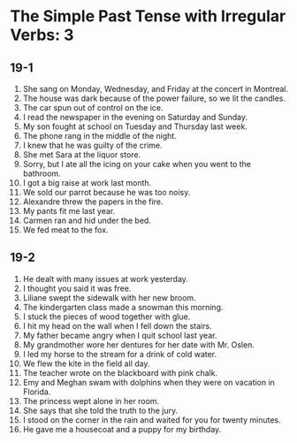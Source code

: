 # The Simple Past Tense with Irregular Verbs: 3

## 19-1

1. She sang on Monday, Wednesday, and Friday at the concert in Montreal.
1. The house was dark because of the power failure, so we lit the candles.
1. The car spun out of control on the ice.
1. I read the newspaper in the evening on Saturday and Sunday.
1. My son fought at school on Tuesday and Thursday last week.
1. The phone rang in the middle of the night.
1. I knew that he was guilty of the crime.
1. She met Sara at the liquor store.
1. Sorry, but I ate all the icing on your cake when you went to the bathroom.
1. I got a big raise at work last month.
1. We sold our parrot because he was too noisy.
1. Alexandre threw the papers in the fire.
1. My pants fit me last year.
1. Carmen ran and hid under the bed.
1. We fed meat to the fox.

## 19-2

1. He dealt with many issues at work yesterday.
1. I thought you said it was free.
1. Liliane swept the sidewalk with her new broom.
1. The kindergarten class made a snowman this morning.
1. I stuck the pieces of wood together with glue.
1. I hit my head on the wall when I fell down the stairs.
1. My father became angry when I quit school last year.
1. My grandmother wore her dentures for her date with Mr. Oslen.
1. I led my horse to the stream for a drink of cold water.
1. We flew the kite in the field all day.
1. The teacher wrote on the blackboard with pink chalk.
1. Emy and Meghan swam with dolphins when they were on vacation in Florida.
1. The princess wept alone in her room.
1. She says that she told the truth to the jury.
1. I stood on the corner in the rain and waited for you for twenty minutes.
1. He gave me a housecoat and a puppy for my birthday.

